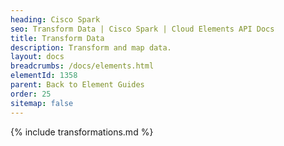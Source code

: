 ```yaml
---
heading: Cisco Spark
seo: Transform Data | Cisco Spark | Cloud Elements API Docs
title: Transform Data
description: Transform and map data.
layout: docs
breadcrumbs: /docs/elements.html
elementId: 1358
parent: Back to Element Guides
order: 25
sitemap: false
---
```


{% include transformations.md %}
